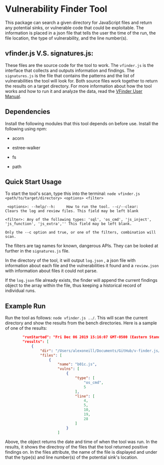 # Vulnerability Finder Tool

This package can search a given directory for JavaScript files and return any potential sinks, or vulnerable code that could be exploitable. The information is placed in a json file that tells the user the time of the run, the file location, the type of vulnerability, and the line number(s).



## vfinder.js V.S. signatures.js:

These files are the source code for the tool to work. The `vfinder.js` is the interface that collects and outputs information and findings. The `signatures.js` is the file that contains the patterns and the list of vulnerabilities the tool will look for. Both source files work together to return the results on a target directory. For more information about how the tool works and how to run it and analyze the data, read the [VFinder User Manual](https://github.com/TheKerWin/v-finder.js/blob/master/src/vfinder%20user%20manual.md).  



## Dependencies

Install the following modules that this tool depends on before use. Install the following using npm:

- acorn

- estree-walker

- fs

- path

  

## Quick Start Usage

To start the tool's scan, type this into the terminal: ```node vfinder.js <path/to/target/directory> <options> <filter>```

`` 	<options>:
		--help/--h:		How to run the tool.
		--c/--clear:	Clears the log and review files.
		This field may be left blank
`` 	

``<filter>:
		Any of the following types: 'sql', 'os_cmd', 'js_inject', 'js_function', 'js_extra',''
		This field may be left blank.``	

``Only the --c option and true, or one of the filters, combination will scan.``

The filters are tag names for known, dangerous APIs. They can be looked at further in the `signatures.js` file.

In the directory of the tool, it will output `log.json` , a json file with information about each file and the vulnerabilities it found and a `review.json` with information about files it could not parse.

If the `log.json` file already exists, the finder will append the current findings object to the array within the file, thus keeping a historical record of individual runs.



## Example Run

Run the tool as follows: `node vfinder.js ../`. This will scan the current directory and show the results from the bench directories. Here is a sample of one of the results:

```json
        "runStarted": "Fri Dec 06 2019 15:16:07 GMT-0500 (Eastern Standard Time)",
        "results": [
            {
                "dir": "/Users/alexoneill/Documents/GitHub/v-finder.js/bench",
                "files": [
                    {
                        "name": "b01c.js",
                        "vulns": [
                            {
                                "type": [
                                    "os_cmd",
                                    5
                                ],
                                "line": [
                                    4,
                                    5,
                                    10,
                                    19,
                                    28
                                ]
                            }
                        ]
```

Above, the object returns the date and time of when the tool was run. In the results, it shows the directroy of the files that the tool returned positive findings on. In the files attribute, the name of the file is displayed and under that the type(s) and line number(s) of the potential sink's location.